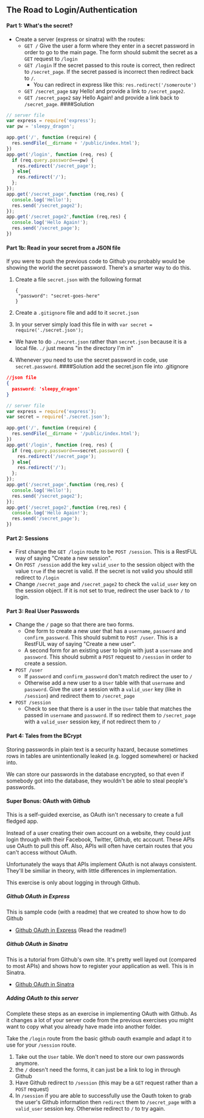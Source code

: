 ## The Road to Login/Authentication


#### Part 1: What's the secret?

* Create a server (express or sinatra) with the routes:
  * `GET /` Give the user a form where they enter in a secret password in order to go to the main page. The form should submit the secret as a `GET` request to `/login`
  * `GET /login` If the secret passed to this route is correct, then redirect to `/secret_page`. If the secret passed is incorrect then redirect back to `/`.
    * You can redirect in express like this: `res.redirect('/someroute')`
  * `GET /secret_page` say Hello! and provide a link to `/secret_page2`.
  * `GET /secret_page2` say Hello Again! and provide a link back to `/secret_page`.
####Solution
```js
// server file
var express = require('express');
var pw = 'sleepy_dragon';

app.get('/', function (require) {
  res.sendFile(__dirname + '/public/index.html');
})
app.get('/login', function (req, res) {
  if (req.query.password===pw) {
    res.redirect('/secret_page');
  } else{
    res.redirect('/');
  };
});
app.get('/secret_page',function (req,res) {
  console.log('Hello!');
  res.send('/secret_page2');
});
app.get('/secret_page2',function (req,res) {
  console.log('Hello Again!');
  res.send('/secret_page');
})
```


#### Part 1b: Read in your secret from a JSON file
If you were to push the previous code to Github you probably would be showing the world the secret password. There's a smarter way to do this.

1. Create a file `secret.json` with the following format
    ```
    {
     "password": "secret-goes-here"
    }
    ```

2. Create a `.gitignore` file and add to it `secret.json`
3. In your server simply load this file in with `var secret = require('./secret.json');`
 * We have to do `./secret.json` rather than `secret.json` because it is a local file. `./` just means "in the directory I'm in"
4. Whenever you need to use the secret password in code, use `secret.password`.
####Solution
  add the secret.json file into .gitignore
```json
//json file
{
  password: 'sleepy_dragon'
}
```
```js
// server file
var express = require('express');
var secret = require('./secret.json');

app.get('/', function (require) {
  res.sendFile(__dirname + '/public/index.html');
})
app.get('/login', function (req, res) {
  if (req.query.password===secret.password) {
    res.redirect('/secret_page');
  } else{
    res.redirect('/');
  };
});
app.get('/secret_page',function (req,res) {
  console.log('Hello!');
  res.send('/secret_page2');
});
app.get('/secret_page2',function (req,res) {
  console.log('Hello Again!');
  res.send('/secret_page');
})
```

#### Part 2: Sessions
* First change the `GET /login` route to be `POST /session`. This is a RestFUL way of saying "Create a new session".
* On `POST /session` add the key `valid_user` to the session object with the value `true` if the secret is valid. If the secret is not valid you should still redirect to `/login`
* Change `/secret_page` and `/secret_page2` to check the `valid_user` key on the session object. If it is not set to true, redirect the user back to `/` to login.

#### Part 3: Real User Passwords
* Change the `/` page so that there are two forms.
  * One form to create a new user that has a `username`, `password` and `confirm_password`. This should submit to `POST /user`. This is a RestFUL way of saying "Create a new user".
  * A second form for an existing user to login with just a `username` and `password`. This should submit a `POST` request to `/session` in order to create a session.
* `POST /user`
  * If `password` and `confirm_password` don't match redirect the user to `/`
  * Otherwise add a new user to a `User` table with that `username` and `password`. Give the user a session with a `valid_user` key (like in `/session`) and redirect them to `/secret_page`
* `POST /session`
  * Check to see that there is a user in the `User` table that matches the passed in `username` and `password`. If so redirect them to `/secret_page` with a `valid_user` session key, if not redirect them to `/`


#### Part 4: Tales from the BCrypt

Storing passwords in plain text is a security hazard, because sometimes rows in tables are unintentionally leaked (e.g. logged somewhere) or hacked into.

We can store our passwords in the database encrypted, so that even if somebody got into the database, they wouldn't be able to steal people's passwords.


#### Super Bonus: OAuth with Github
This is a self-guided exercise, as OAuth isn't necessary to create a full fledged app.

Instead of a user creating their own account on a website, they could just login through with their Facebook, Twitter, Github, etc account. These APIs use OAuth to pull this off. Also, APIs will often have certain routes that you can't access without OAuth.

Unfortunately the ways that APIs implement OAuth is not always consistent. They'll be similiar in theory, with little differences in implementation.

This exercise is only about logging in through Github.

##### Github OAuth in Express
This is sample code (with a readme) that we created to show how to do Github
* [Github OAuth in Express](github-oauth-basic) (Read the readme!)

##### Github OAuth in Sinatra
This is a tutorial from Github's own site. It's pretty well layed out (compared to most APIs) and shows how to register your application as well. This is in Sinatra.
* [Github OAuth in Sinatra](https://developer.github.com/guides/basics-of-authentication)

##### Adding OAuth to this server
Complete these steps as an exercise in implementing OAuth with Github. As it changes a lot of your server code from the previous exercises you might want to copy what you already have made into another folder.

Take the `/login` route from the basic github oauth example and adapt it to use for your `/session` route.

1. Take out the `User` table. We don't need to store our own passwords anymore.
2. the `/` doesn't need the forms, it can just be a link to log in through Github
3. Have Github redirect to `/session` (this may be a `GET` request rather than a `POST` request)
4. In `/session` if you are able to successfully use the Oauth token to grab the user's Github information then `redirect` them to `/secret_page` with a `valid_user` session key. Otherwise redirect to `/` to try again.
